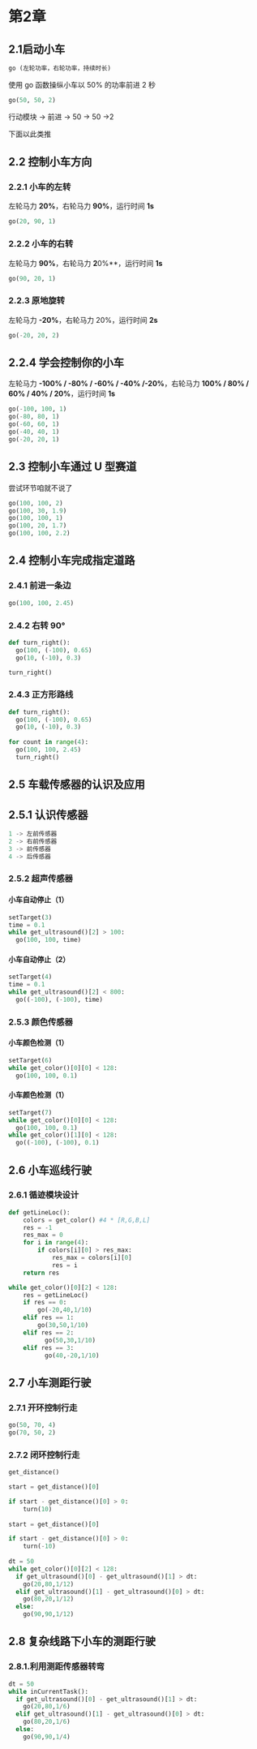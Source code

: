 # 第2章



## 2.1启动小车

~~~python
go (左轮功率，右轮功率，持续时长)
~~~

使用 go 函数操纵小车以 50% 的功率前进 2 秒

```python
go(50, 50, 2)	
```

行动模块 -> 前进 -> 50 -> 50 ->2

下面以此类推





## 2.2 控制小车方向



### 2.2.1 小车的左转

左轮马力 **20%**，右轮马力 **90%**，运行时间 **1s**

~~~py
go(20, 90, 1)	
~~~



### 2.2.2 小车的右转

左轮马力 **90%**，右轮马力 **2**0%**，运行时间 **1s**

~~~py
go(90, 20, 1)	
~~~



### 2.2.3 原地旋转

左轮马力 **-20%**，右轮马力 20%，运行时间 **2s**

~~~py
go(-20, 20, 2)
~~~



## 2.2.4 学会控制你的小车

左轮马力 **-100% / -80% / -60% / -40% /-20%**，右轮马力 **100% / 80% / 60% / 40% / 20%**，运行时间 **1s**

~~~py
go(-100, 100, 1)
go(-80, 80, 1)
go(-60, 60, 1)
go(-40, 40, 1)
go(-20, 20, 1)
~~~





## 2.3 控制小车通过 U 型赛道

尝试环节咱就不说了

```py
go(100, 100, 2)
go(100, 30, 1.9)
go(100, 100, 1)
go(100, 20, 1.7)
go(100, 100, 2.2)
```





## 2.4 控制小车完成指定道路



### 2.4.1 前进一条边

~~~py
go(100, 100, 2.45)
~~~



### 2.4.2 右转 90°

~~~py
def turn_right():
  go(100, (-100), 0.65)
  go(10, (-10), 0.3)

turn_right()
~~~



### 2.4.3 正方形路线

~~~py
def turn_right():
  go(100, (-100), 0.65)
  go(10, (-10), 0.3)
    
for count in range(4):
  go(100, 100, 2.45)
  turn_right()
~~~





## 2.5 车载传感器的认识及应用



## 2.5.1 认识传感器

~~~py
1 -> 左前传感器
2 -> 右前传感器
3 -> 前传感器
4 -> 后传感器
~~~



### 2.5.2 超声传感器

####  小车自动停止（1）

~~~py
setTarget(3)
time = 0.1
while get_ultrasound()[2] > 100:
  go(100, 100, time)
~~~

####  小车自动停止（2）

~~~py
setTarget(4)
time = 0.1
while get_ultrasound()[2] < 800:
  go((-100), (-100), time)
~~~



### 2.5.3 颜色传感器

#### 小车颜色检测（1）

~~~py
setTarget(6)
while get_color()[0][0] < 128:
  go(100, 100, 0.1)
~~~

#### 小车颜色检测（1）

~~~py
setTarget(7)
while get_color()[0][0] < 128:
  go(100, 100, 0.1)
while get_color()[1][0] < 128:
  go((-100), (-100), 0.1)
~~~





## 2.6 小车巡线行驶



###  2.6.1 循迹模块设计

~~~py
def getLineLoc():
    colors = get_color() #4 * [R,G,B,L]
    res = -1
    res_max = 0
    for i in range(4):
        if colors[i][0] > res_max:
            res_max = colors[i][0]
            res = i
    return res
~~~

~~~py
while get_color()[0][2] < 128:
    res = getLineLoc()
    if res == 0:
        go(-20,40,1/10)
    elif res == 1:
        go(30,50,1/10)
    elif res == 2:      
    	  go(50,30,1/10)
    elif res == 3:       
    	  go(40,-20,1/10)
~~~





## 2.7 小车测距行驶



### 2.7.1 开环控制行走

~~~py
go(50, 70, 4)
go(70, 50, 2)
~~~



### 2.7.2 闭环控制行走

~~~py
get_distance()

start = get_distance()[0]

if start - get_distance()[0] > 0:
    turn(10)
    
start = get_distance()[0]

if start - get_distance()[0] > 0:
    turn(-10)
    
dt = 50
while get_color()[0][2] < 128:
  if get_ultrasound()[0] - get_ultrasound()[1] > dt:
    go(20,80,1/12)
  elif get_ultrasound()[1] - get_ultrasound()[0] > dt:
    go(80,20,1/12)
  else:
    go(90,90,1/12)
~~~

## 2.8 复杂线路下小车的测距行驶



### 2.8.1.利用测距传感器转弯

~~~py
dt = 50
while inCurrentTask():
  if get_ultrasound()[0] - get_ultrasound()[1] > dt:
    go(20,80,1/6)
  elif get_ultrasound()[1] - get_ultrasound()[0] > dt:
    go(80,20,1/6)
  else:
    go(90,90,1/4)
~~~